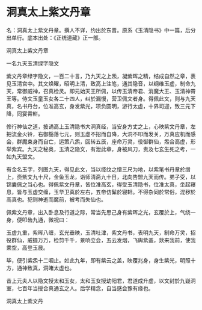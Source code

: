 # 洞真太上紫文丹章

名：洞真太上紫文丹章。撰人不详，约出於东晋。原系《玉清隐书》中一篇，后分出单行。底本出处：《正统道藏》正一部。

洞真太上紫文丹章

一名九天玉清绿字隐文

紫文丹章绿字隐文，一百二十言，乃九天之上炁，凝紫晖之精，结成自然之章，表见玉清宫中。其文焕曜，昭明上清，致高上注笔，通其隐音，以纲维玉虚，制命九天，常御威神，召真检灵。即元始天王所佩，以传玉清帝君、消魔大王、玉清神霄王等。侍文玉童玉女各二十四人，纠於漏慢，营卫佩文者身。得佩此文，则与九天真，名书丹台，位准高玄，身发紫光，项负圆明，游行太虚，十界司迎，致三元下降，同宴霄軿。

修行神仙之道，披诵高上玉清隐书大洞真经，当安身方丈之上，心映紫文丹章，左把流金火铃，右御豁落七元，则玉虚不招而自降，大洞不叩而发关，万真应机而感会，群魔束身而自亡，运策八炁，回转五辰，座命万灵，役御群仙，炁合高虚，形举紫宾。九天之秘奥，玉清之隐文，有泄此章，身被风刀，责及七玄生死之考，一如九天盟文。

有金名玉字，列图九天，得见此文，当以绛纹之缯三尺为地，以紫笔书丹章於缯上，赍紫文九十尺，金鱼玉龙，诣师清斋九十日，北向告盟九天而传。弟子受，以锦囊佩之当心也。得佩紫文丹章，皆位准高玄，得受玉清隐书，位准太真，坐起寝息，皆与玉虚交缠，玉华卫真於左右，五帝仿髴於寝轩。不得杂同於常俗，混秽於高真也。犯则神逝而魔前，被考而失仙也。

佩紫文丹章，出入卧息及行道之际，常当先思己身有紫晖之光，玄覆於上，气绕一身，便叩齿九通，微祝曰：

玉虚九重，紫晖八缠，玄光垂映，玉清吐津，紫文丹书，表明九天，制命万灵，招役群仙，威摄万万，检剪千千，景响立会，五云发烟，飞舆紫盖，欻来我前，使我乘空，高登玉晨。

毕，便引紫炁十二咽止。如此九年，即有紫云之盖，映覆兆身，身生紫光，明照十方，通神致真，洞睹太虚也。

昔上元夫人以隐文授太和玉女，太和玉女授幼阳君，君道成升虚，以文封於九嶷洞室，七百年当授合真通玄之人。后学精念，自当感会豫有缘也。

洞真太上紫文丹
